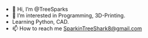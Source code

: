 - 👋 Hi, I’m @TreeSparks
- 👀 I’m interested in Programming, 3D-Printing.
- Learning Python, CAD.
- 📫 How to reach me SparkinTreeShark8@gmail.com

<!---
TreeSparks/TreeSparks is a ✨ special ✨ repository because its `README.md` (this file) appears on your GitHub profile.
You can click the Preview link to take a look at your changes.
--->
